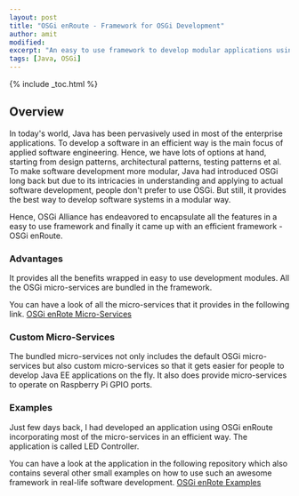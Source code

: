 ```yaml
---
layout: post
title: "OSGi enRoute - Framework for OSGi Development"
author: amit
modified:
excerpt: "An easy to use framework to develop modular applications using OSGi"
tags: [Java, OSGi]
---
```


{% include _toc.html %}

## Overview

In today's world, Java has been pervasively used in most of the enterprise applications. To develop a software in an efficient way is the main focus of applied software engineering. Hence, we have lots of options at hand, starting from design patterns, architectural patterns, testing patterns et al. To make software development more modular, Java had introduced OSGi long back but due to its intricacies in understanding and applying to actual software development, people don't prefer to use OSGi. But still, it provides the best way to develop software systems in a modular way.  

Hence, OSGi Alliance has endeavored to encapsulate all the features in a easy to use framework and finally it came up with an efficient framework - OSGi enRoute.

### Advantages

It provides all the benefits wrapped in easy to use development modules. All the OSGi micro-services are bundled in the framework.  

You can have a look of all the micro-services that it provides in the following link.  <a markdown="0" href="http://enroute.osgi.org/book/400-services.html" class="btn" target="_blank">OSGi enRote Micro-Services</a>

### Custom Micro-Services

The bundled micro-services not only includes the default OSGi micro-services but also custom micro-services so that it gets easier for people to develop Java EE applications on the fly. It also does provide micro-services to operate on Raspberry Pi GPIO ports.

### Examples

Just few days back, I had developed an application using OSGi enRoute incorporating most of the micro-services in an efficient way. The application is called LED Controller.  

You can have a look at the application in the following repository which also contains several other small examples on how to use such an awesome framework in real-life software development.  <a markdown="0" href="https://github.com/osgi/osgi.enroute.examples" class="btn" target="_blank">OSGi enRote Examples</a>
